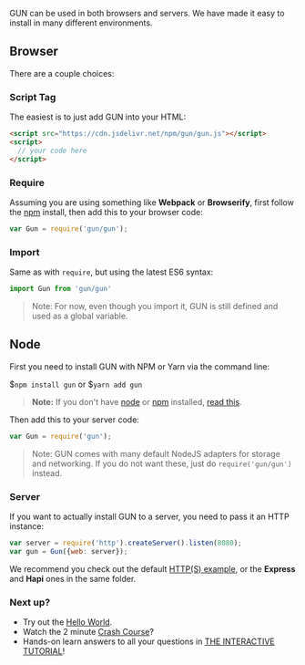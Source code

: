 GUN can be used in both browsers and servers. We have made it easy to install in many different environments.

## Browser

There are a couple choices:

### Script Tag

The easiest is to just add GUN into your HTML:

```html
<script src="https://cdn.jsdelivr.net/npm/gun/gun.js"></script>
<script>
  // your code here
</script>
```

### Require

Assuming you are using something like **Webpack** or **Browserify**, first follow the [npm](#node) install, then add this to your browser code:

```javascript
var Gun = require('gun/gun');
```

### Import

Same as with `require`, but using the latest ES6 syntax:

```javascript
import Gun from 'gun/gun'
```

> Note: For now, even though you import it, GUN is still defined and used as a global variable.

## Node

First you need to install GUN with NPM or Yarn via the command line:

$`npm install gun` or $`yarn add gun`

> **Note:** If you don't have [node](http://nodejs.org/) or [npm](https://www.npmjs.com/) installed, [read this](https://docs.npmjs.com/getting-started/installing-node).

Then add this to your server code:

```javascript
var Gun = require('gun');
```

> Note: GUN comes with many default NodeJS adapters for storage and networking. If you do not want these, just do `require('gun/gun')` instead.

### Server

If you want to actually install GUN to a server, you need to pass it an HTTP instance:

```javascript
var server = require('http').createServer().listen(8080);
var gun = Gun({web: server});
```

We recommend you check out the default [HTTP(S) example](https://github.com/amark/gun/blob/master/examples/http.js), or the **Express** and **Hapi** ones in the same folder.

### Next up?

 - Try out the [Hello World](Hello-World).
 - Watch the 2 minute [Crash Course](Crash-Course)?
 - Hands-on learn answers to all your questions in [THE INTERACTIVE TUTORIAL](Todo-Dapp)!